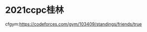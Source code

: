 <!--
 * @Autor: violet apricity ( Zhuangpx )
 * @Date: 2022-03-11 09:32:39
 * @LastEditors: violet apricity ( Zhuangpx )
 * @LastEditTime: 2022-03-11 21:51:26
 * @FilePath: \apricitye:\桌面\ACM\collection\2021ccpc桂林\README.md
 * @Description:  Zhuangpx : Violet && Apricity:/ The warmth of the sun in the winter /
-->

# 2021ccpc桂林

cfgym:<https://codeforces.com/gym/103409/standings/friends/true>
